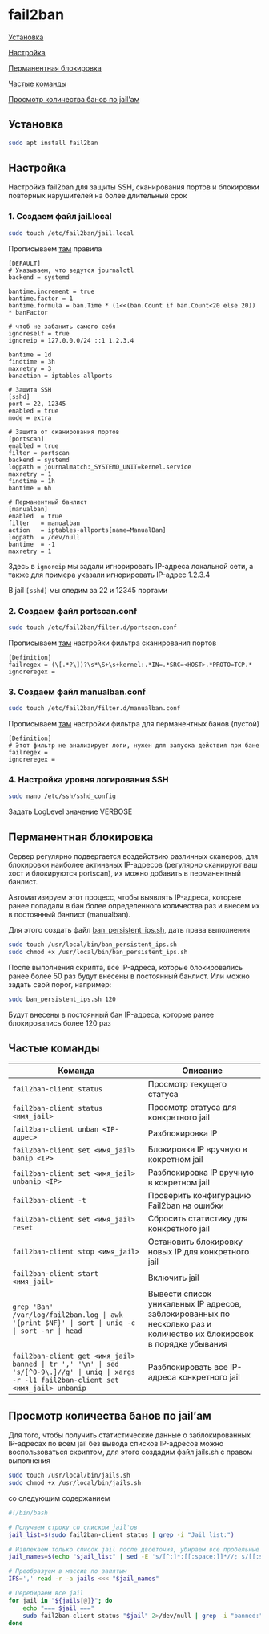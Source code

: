 # fail2ban

[Установка](#setup)

[Настройка](#settings)

[Перманентная блокировка](#manualban)

[Частые команды](#commands)

[Просмотр количества банов по jail’ам](#jaillist)

## <a id="setup">Установка</a>
```bash
sudo apt install fail2ban
```

## <a id="settings">Настройка</a>

Настройка fail2ban для защиты SSH, сканирования портов и блокировки повторных нарушителей на более длительный срок

### 1. Cоздаем файл jail.local
```bash
sudo touch /etc/fail2ban/jail.local
```
Прописываем [там](jail.local) правила
```
[DEFAULT]
# Указываем, что ведутся journalctl
backend = systemd

bantime.increment = true
bantime.factor = 1
bantime.formula = ban.Time * (1<<(ban.Count if ban.Count<20 else 20)) * banFactor

# чтоб не забанить самого себя
ignoreself = true
ignoreip = 127.0.0.0/24 ::1 1.2.3.4

bantime = 1d
findtime = 3h
maxretry = 3
banaction = iptables-allports

# Защита SSH
[sshd]
port = 22, 12345
enabled = true
mode = extra

# Защита от сканирования портов
[portscan]
enabled = true
filter = portscan
backend = systemd
logpath = journalmatch:_SYSTEMD_UNIT=kernel.service
maxretry = 1
findtime = 1h
bantime = 6h

# Перманентный банлист
[manualban]
enabled  = true
filter   = manualban
action   = iptables-allports[name=ManualBan]
logpath  = /dev/null
bantime  = -1
maxretry = 1
```
Здесь в `ignoreip` мы задали игнорировать IP-адреса локальной сети, а также для примера указали игнорировать IP-адрес 1.2.3.4

В jail `[sshd]` мы следим за 22 и 12345 портами
### 2. Cоздаем файл portscan.conf
```bash
sudo touch /etc/fail2ban/filter.d/portsacn.conf
```
Прописываем [там](portscan.conf) настройки фильтра сканирования портов
```
[Definition]
failregex = (\[.*?\])?\s*\S+\s+kernel:.*IN=.*SRC=<HOST>.*PROTO=TCP.*
ignoreregex =
```
### 3. Cоздаем файл manualban.conf
```bash
sudo touch /etc/fail2ban/filter.d/manualban.conf
```
Прописываем [там](manualban.conf) настройки фильтра для перманентных банов (пустой)
```
[Definition]
# Этот фильтр не анализирует логи, нужен для запуска действия при бане
failregex = 
ignoreregex =
```
### 4. Настройка уровня логирования SSH
```bash
sudo nano /etc/ssh/sshd_config
```
Задать LogLevel значение VERBOSE

## <a id="manualban">Перманентная блокировка</a>
Сервер регулярно подвергается воздействию различных сканеров, для блокировки наиболее актинвных IP-адресов (регулярно сканируют ваш хост и блокируются portscan), их можно добавить в перманентный банлист.

Автоматизируем этот процесс, чтобы выявлять IP-адреса, которые ранее попадали в бан более определенного количества раз и внесем их в постоянный банлист (manualban).

Для этого создать файл [ban_persistent_ips.sh](ban_persistent_ips.sh), дать права выполнения
```bash
sudo touch /usr/local/bin/ban_persistent_ips.sh
sudo chmod +x /usr/local/bin/ban_persistent_ips.sh
```
После выполнения скрипта, все IP-адреса, которые блокировались ранее более 50 раз будут внесены в постоянный банлист. Или можно задать свой порог, например:
```bash
sudo ban_persistent_ips.sh 120
```
Будут внесены в постоянный бан IP-адреса, которые ранее блокировались более 120 раз
## <a id="commands">Частые команды</a>
|Команда|Описание|
|-|-|
|`fail2ban-client status`|Просмотр текущего статуса|
|`fail2ban-client status <имя_jail>`|Просмотр статуса для конкретного jail|
|`fail2ban-client unban <IP-адрес>`|Разблокировка IP|
|`fail2ban-client set <имя_jail> banip <IP>`|Блокировка IP вручную в кокретном jail|
|`fail2ban-client set <имя_jail> unbanip <IP>`|Разблокировка IP вручную в кокретном jail|
|`fail2ban-client -t`|Проверить конфигурацию Fail2ban на ошибки|
|`fail2ban-client set <имя_jail> reset`|Сбросить статистику для конкретного jail|
|`fail2ban-client stop <имя_jail>`|Остановить блокировку новых IP для конкретного jail|
|`fail2ban-client start <имя_jail>`|Включить jail|
|`grep 'Ban' /var/log/fail2ban.log \| awk '{print $NF}' \| sort \| uniq -c \| sort -nr \| head`|Вывести список уникальных IP адресов, заблокированных по несколько раз и количество их блокировок в порядке убывания|
|`fail2ban-client get <имя_jail> banned \| tr ',' '\n' \| sed 's/[^0-9\.]//g' \| uniq \| xargs -r -l1 fail2ban-client set <имя_jail> unbanip`|Разблокировать все IP-адреса конкретного jail|

## <a id="jaillist">Просмотр количества банов по jail’ам</a>
Для того, чтобы получить статистические данные о заблокированных IP-адресах по всем jail без вывода списков IP-адресов можно воспользоваться скриптом, для этого создадим файл jails.sh с правом выполнения
```bash
sudo touch /usr/local/bin/jails.sh
sudo chmod +x /usr/local/bin/jails.sh
```
со следующим содержанием
```bash
#!/bin/bash

# Получаем строку со списком jail'ов
jail_list=$(sudo fail2ban-client status | grep -i "Jail list:")

# Извлекаем только список jail после двоеточия, убираем все пробельные символы и спецсимволы
jail_names=$(echo "$jail_list" | sed -E 's/[^:]*:[[:space:]]*//; s/[[:space:]]+//g')

# Преобразуем в массив по запятым
IFS=',' read -r -a jails <<< "$jail_names"

# Перебираем все jail
for jail in "${jails[@]}"; do
    echo "=== $jail ==="
    sudo fail2ban-client status "$jail" 2>/dev/null | grep -i "banned:"
done
```
